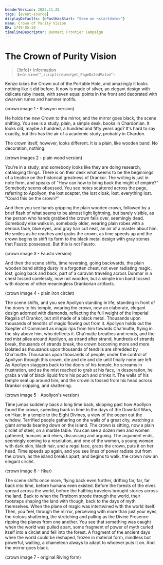 ```yaml
---
headerVersion: 2023.11.25
tags: [event-source]
displayDefaults: {dPastHasStart: "Seen on <startdate>"}
name: Crown of Purity Vision
DR: 1749-05-30
timelineDescriptor: Dunmari Frontier Campaign
---
```

# The Crown of Purity Vision
>[!info]+ Information  
> `$=dv.view("_scripts/view/get_PageDatedValue")`

Kenzo takes the Crown out of the Portable Hole, and amazingly it looks nothing like it did before. It now is made of silver, an elegant design with delicate ruby insets, with seven equal points in the front and decorated with dwarven runes and hammer motifs. 

(crown image 1 - Riswynn version)

He holds the new Crown to the mirror, and the mirror goes black, the scene shifting. You see is a study, plain, a simple desk, books in Chardonian. It looks old, maybe a hundred, a hundred and fifty years ago? It's hard to say exactly, but this has the air of a academic study, probably in Chardon. 

The crown itself, however, looks different. It is a plain, like wooden band. No decoration, nothing. 

(crown images 2 - plain wood version)

You're in a study, and somebody looks like they are doing research, cataloging things. There is on their desk what seems to be the beginnings of a treatise on the historical greatness of Drankor. The writing is just in note form, and speaks of "How can how to bring back the might of empire?" Somebody seems obsessed. You see notes scattered across the page, referring to Apollyon, the lost scepter, the lost cloak, lost, everything lost. "Could this be the crown?"

And then you see hands gripping the plain wooden crown, followed by a brief flash of what seems to be almost light lightning, but barely visible, as the person who hands grabbed the crown falls over, seemingly dead. Somebody else walks in, somebody older, wearing plain robes with a serious face, blue eyes, and gray hair cut neat, an air of a master about him. He smiles as he reaches and grabs the crown, as time speeds up and the crown begins to shift its form to the black metal design with gray stones that Fausto possessed. But this is not Fausto. 

(crown image 3 - Fausto version)

And then the scene shifts, time reversing, going backwards, the plain wooden band sitting dusty in a forgotten chest, not even radiating magic, lost, going back and back, part of a caravan traveling across Dunmar in a chest tossed carelessly, now not wooden, but a simple iron band tossed with dozens of other meaningless Drankorian artifacts. 

(crown image 4 - plain iron circlet)

The scene shifts, and you see Apollyon standing in life, standing in front of the doors to his temple, wearing the crown, now an elaborate, elegant design adorned with diamonds, reflecting the full weight of the Imperial Regalia of Drankor, but still made of a black metal. Thousands upon thousands of tendrils of magic flowing out from it. Apollyon holds out the Scepter of Command as magic rips from him towards Cha'mutte, flying in the sky above him, who deflects it. Cha'mutte breathes and rends, and the red mist piles around Apollyon, as strand after strand, hundreds of strands break, thousands of strands break, the crown becoming more and more isolated as thousands upon thousands of tendrils are shredded by Cha'mutte. Thousands upon thousands of people, under the control of Apollyon through this crown, die and die and die until finally none are left. As Apollyon staggers back to the doors of his temple, he screams in frustration, and as the mist reached to grab at his face, in desperation, he grabs a vial of black liquid from his pouch and drinks it. The walls of his temple seal up around him, and the crown is tossed from his head across Drankor skipping, and shattering. 

(crown image 5 - Apollyon's version)

Time jumps suddenly back a long time back, skipping past how Apollyon found the crown, speeding back in time to the days of the Downfall Wars, on Hkar, in a temple to the Eight Divines, a view of the ocean out the window. Terrified people gathering on the walls of a great city, watching a giant armada bearing down on the island. The crown is sitting, now a plain circlet of steel, on a marble table. You can see a dozen men and women gathered, humans and elves, discussing and arguing. The argument ends, seemingly coming to a resolution, and one of the women, a young woman with dark skin, black hair, and a regal face, grabs the crown, puts it on her head. Time speeds up again, and you see lines of power radiate out from the crown, as the island breaks apart, and begins to walk, the crown now an elegant circlet.

(crown image 6 - Hkar)

The scene shifts once more, flying back even further, drifting far, far, far back into time, before humans even existed. Before the forests of the elves spread across the world, before the halfling travelers brought stories across the land. Back to when the Firstborn strode through the world, their footsteps shaping the land with though, back to the days of myth themselves. When the plane of magic was intertwined with the world itself. Then, you feel, through the mirror, perceiving with more than just your eyes, the riotous shattering, the stretching and pulling as the Divine Presence ripping the planes from one another. You see that something was caught when the world was pulled apart, some fragment of power of myth curled itself into a circlet and fell into the forest. A fragment of the ancient days when the world could be reshaped, frozen in material form, mindless but powerful, waiting, a chameleon always to adapt to whoever puts it on. And the mirror goes black.

(crown image 7 - original Riving form)